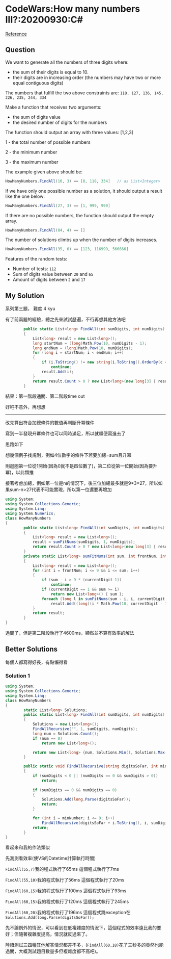# CodeWars:How many numbers III?:20200930:C#

[Reference](https://www.codewars.com/kata/5877e7d568909e5ff90017e6)



## Question

We want to generate all the numbers of three digits where:

- the sum of their digits is equal to 10.
- their digits are in increasing order (the numbers may have two or more equal contiguous digits)

The numbers that fulfill the two above constraints are: `118, 127, 136, 145, 226, 235, 244, 334`

Make a function that receives two arguments:

- the sum of digits value
- the desired number of digits for the numbers

The function should output an array with three values: [1,2,3]

1 - the total number of possible numbers

2 - the minimum number

3 - the maximum number

The example given above should be:

```csharp
HowManyNumbers.FindAll(10, 3) == [8, 118, 334]   // as List<Integer>
```

If we have only one possible number as a solution, it should output a result like the one below:

```csharp
HowManyNumbers.FindAll(27, 3) == [1, 999, 999]
```

If there are no possible numbers, the function should output the empty array.

```csharp
HowManyNumbers.FindAll(84, 4) == []
```

The number of solutions climbs up when the number of digits increases.

```csharp
HowManyNumbers.FindAll(35, 6) == [123, 116999, 566666]
```

Features of the random tests:

- Number of tests: `112`
- Sum of digits value between `20` and `65`
- Amount of digits between `2` and `17`

## My Solution

系列第三題， 難度 4 kyu

有了前兩題的經驗，總之先來試試歷遍，不行再想其他方法吧

```C#
        public static List<long> FindAll(int sumDigits, int numDigits)
        {
            List<long> result = new List<long>();
            long startNum = (long)Math.Pow(10, numDigits - 1);
            long endNum = (long)Math.Pow(10, numDigits);
            for (long i = startNum; i < endNum; i++)
            {
                if (i.ToString() != new string(i.ToString().OrderBy(c => c).ToArray()) || i.ToString().Select(c => c - '0').Sum() != sumDigits)
                    continue;
                result.Add(i);
            }
            return result.Count > 0 ? new List<long>(new long[3] { result.Count(), result.Min(), result.Max() }) : new List<long>();
        }
```

結果：第一階段通關、第二階段time out

好吧不意外，再想想

---

改先算出符合加總條件的數值再判斷升冪條件

寫到一半發現升冪條件也可以同時滿足，所以就順便寫進去了

思路如下

想幾個例子找規則，例如4位數字的條件下若要加總=sum且升冪

則迴圈第一位從1開始(因為0就不是四位數了)，第二位從第一位開始(因為要升冪)，以此類推

接著考慮加總，例如第一位是n的情況下，後三位加總最多就是9*3=27，所以如果sum-n>27代表不可能實現，所以第一位還要再增加

```C#
using System;
using System.Collections.Generic;
using System.Linq;
using System.Numerics;
class HowManyNumbers
{
        public static List<long> FindAll(int sumDigits, int numDigits)
        {
            List<long> result = new List<long>();
            result = sumFitNums(sumDigits, 1, numDigits);
            return result.Count > 0 ? new List<long>(new long[3] { result.Count(), result.Min(), result.Max() }) : new List<long>();
        }
        private static List<long> sumFitNums(int sum, int frontNum, int currentDigit)
        {
            List<long> result = new List<long>();
            for (int i = frontNum; i <= 9 && i <= sum; i++)
            {
                if (sum - i > 9 * (currentDigit-1))
                    continue;
                if (currentDigit == 1 && sum >= i)
                    return new List<long>() { sum };
                foreach (long l in sumFitNums(sum - i, i, currentDigit - 1))
                    result.Add((long)(i * Math.Pow(10, currentDigit - 1)) + l);
            }
            return result;
        }
}
```

過關了，但是第二階段執行了4600ms，顯然並不算有效率的解法

## Better Solutions

每個人都寫得好長，有點懶得看

### Solution 1

```C#
using System;
using System.Collections.Generic;
using System.Linq;
class HowManyNumbers
{
        static List<long> Solutions;
        public static List<long> FindAll(int sumDigits, int numDigits)
        {
            Solutions = new List<long>();
            FindAllRecursive("", 1, sumDigits, numDigits);
            long num = Solutions.Count();
            if (num == 0)
                return new List<long>();

            return new List<long> {num, Solutions.Min(), Solutions.Max() };
        }

        public static void FindAllRecursive(string digitsSoFar, int minNumber, int sumDigits, int numDigits)
        {
            if (sumDigits < 0 || (numDigits == 0 && sumDigits > 0))
                return;
            
            if (sumDigits == 0 && numDigits == 0)
            {
                Solutions.Add(long.Parse(digitsSoFar));
                return;
            }

            for (int i = minNumber; i <= 9; i++)
                FindAllRecursive(digitsSoFar + i.ToString(), i, sumDigits - i, numDigits - 1); ;
            return;
        }
}
```

看起來和我的作法類似

先測測看效率(使VS的Datetime計算執行時間)

`FindAll(55,7)`我的程式執行了65ms 這個程式執行了7ms

`FindAll(55,10)`我的程式執行了56ms 這個程式執行了20ms

`FindAll(60,15)`我的程式執行了100ms 這個程式執行了93ms

`FindAll(60,15)`我的程式執行了120ms 這個程式執行了245ms

`FindAll(60,20)`我的程式執行了196ms 這個程式跳exception在`Solutions.Add(long.Parse(digitsSoFar));`

先不論例外的情況，可以看到在低複雜度的情況下，這個程式的效率遠比我的要好；但隨著複雜度提高，情況就反過來了。

陸續測試三四種其他解答情況都差不多，(`FindAll(60,18)`花了三秒多的竟然也能過關，大概測試題目數量多但複雜度都不高吧)。